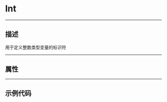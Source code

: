 # Int

------------------------------------------------------------------------------------------
## 描述

用于定义整数类型变量的标识符

------------------------------------------------------------------------------------------
## 属性



------------------------------------------------------------------------------------------
## 示例代码

